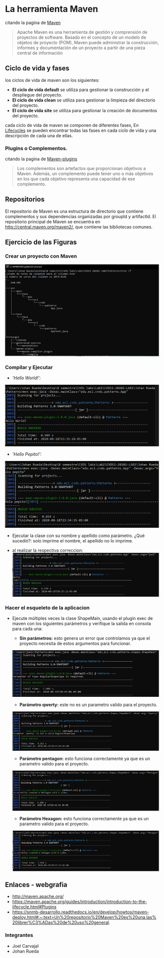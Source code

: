 # La herramienta Maven
citando la pagina de [Maven](http://maven.apache.org/)
>Apache Maven es una herramienta de gestión y comprensión de proyectos de software. Basado en el concepto de un modelo de objetos de proyecto (POM), Maven puede administrar la construcción, informes y documentación de un proyecto a partir de una pieza central de información
## Ciclo de vida y fases
los ciclos de vida de maven son los siguientes:
* **El ciclo de vida default** se utiliza para gestionar la construcción y el despliegue del proyecto. 
* **El ciclo de vida clean** se utiliza para gestionar la limpieza del directorio del proyecto. 
* **El ciclo de vida site** se utiliza para gestionar la creación de documentos del proyecto.

cada ciclo de vida de maven se componen de diferentes fases, En [Lifecycles](https://maven.apache.org/guides/introduction/introduction-to-the-lifecycle.html#Lifecycle_Reference) se pueden encontrar todas las fases en cada ciclo de vida y una descripción de cada una de ellas.

### Plugins o Complementos.
citando la pagina de [Maven-plugins](https://maven.apache.org/guides/introduction/introduction-to-the-lifecycle.html#Plugins)
> Los complementos son artefactos que proporcionan objetivos a Maven. Además, un complemento puede tener uno o más objetivos en los que cada objetivo representa una capacidad de ese complemento.
## Repositorios
El repositorio de Maven es una estructura de directorio que contiene complementos y sus dependencias organizadas por groupId y artifactId. El repositorio principal de Maven se encuentra en http://central.maven.org/maven2/, que contiene las bibliotecas comunes.

## Ejercicio de las Figuras
### Crear un proyecto con Maven

![](https://github.com/jocajime/CVDS1-20202-LAB2/blob/master/imagenes/segunda.PNG)

### Compilar y Ejecutar
* *'Hello World!':*

![](https://github.com/jocajime/CVDS1-20202-LAB2/blob/master/imagenes/tercera.PNG)

* *'Hello Pepito!':*

![](https://github.com/jocajime/CVDS1-20202-LAB2/blob/master/imagenes/cuarta.PNG)

* Ejecutar la clase con su nombre y apellido como parámetro. ¿Qué sucedió?: solo imprime el nombre, el apellido no lo imprime.

* al realizar la respectiva correccion:
![](https://github.com/jocajime/CVDS1-20202-LAB2/blob/master/imagenes/hello-completo.PNG)
### Hacer el esqueleto de la aplicacion
* Ejecute múltiples veces la clase ShapeMain, usando el plugin exec de maven con los siguientes parámetros y verifique la salida en consola para cada una:
	+ **Sin parámetros:** esto genera un error que controlamos ya que el proyecto necesita de estos argumentos para funcionar.
	
	![](https://github.com/jocajime/CVDS1-20202-LAB2/blob/master/imagenes/sinparametros.PNG)
	
	+ **Parámetro qwerty:** este no es un parametro valido para el proyecto.
	
	![](https://github.com/jocajime/CVDS1-20202-LAB2/blob/master/imagenes/qwerty.PNG)
	
	+ **Parámetro pentagon:** esto funciona correctamente ya que es un parametro valido para el proyecto.
	
	![](https://github.com/jocajime/CVDS1-20202-LAB2/blob/master/imagenes/pentagon.PNG)
	
	+ **Parámetro Hexagon:** esto funciona correctamente ya que es un parametro valido para el proyecto.
	
	![](https://github.com/jocajime/CVDS1-20202-LAB2/blob/master/imagenes/hexagon.PNG)

## Enlaces - webgrafia
 * http://maven.apache.org/
 * https://maven.apache.org/guides/introduction/introduction-to-the-lifecycle.html#Plugins
 * https://snmb-desarrollo.readthedocs.io/en/develop/howtos/maven-deploy.html#:~:text=Un%20repositorio%20Maven%20es%20una,las%20librer%C3%ADas%20de%20uso%20general.
 
### Integrantes
+ Joel Carvajal
+ Johan Rueda
